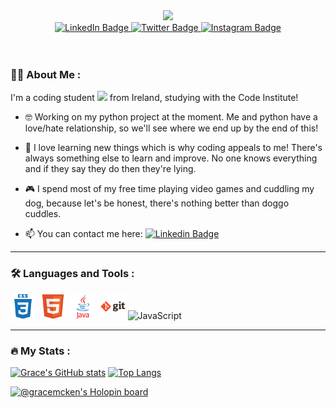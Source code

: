 <div id="header" align="center">
  <img src="https://media.giphy.com/media/xTiIzJSKB4l7xTouE8/giphy.gif"/>
  
<div id="badges">
  <a href="https://www.linkedin.com/in/grace-mckenna-bb7066111/">
    <img src="https://img.shields.io/badge/LinkedIn-red?style=for-the-badge&logo=linkedin&logoColor=white" alt="LinkedIn Badge"/>
  </a>
  <a href="https://twitter.com/msgracie_mac">
    <img src="https://img.shields.io/badge/Twitter-blue?style=for-the-badge&logo=twitter&logoColor=white" alt="Twitter Badge"/>
  </a>
  <a href="https://www.instagram.com/miss_gracieface/">
    <img src="https://img.shields.io/badge/Instagram-red?style=for-the-badge&logo=instagram&logoColor=white" alt="Instagram Badge"/>
  </a>
</div>
<img src="https://komarev.com/ghpvc/?username=gracemcken&style=flat-square&color=blue" alt=""/>
</div>
<br>


### :woman_technologist: About Me : 
I'm a coding student <img src="https://media.giphy.com/media/WUlplcMpOCEmTGBtBW/giphy.gif" width="30"> from Ireland, studying with the Code Institute!

- :nerd_face: Working on my python project at the moment. Me and python have a love/hate relationship, so we'll see where we end up by the end of this!

- :brain: I love learning new things which is why coding appeals to me! There's always something else to learn and improve. No one knows everything and if they say they do then they're lying.

- :video_game: I spend most of my free time playing video games and cuddling my dog, because let's be honest, there's nothing better than doggo cuddles.

- :mailbox: You can contact me here: [![Linkedin Badge](https://img.shields.io/badge/-gracemckenna-blue?style=flat&logo=Linkedin&logoColor=white)](your-linkedin-url)

---

### :hammer_and_wrench: Languages and Tools :
<div>
  
  <img src="https://github.com/devicons/devicon/blob/master/icons/css3/css3-plain-wordmark.svg"  title="CSS3" alt="CSS" width="40" height="40"/>&nbsp;
  <img src="https://github.com/devicons/devicon/blob/master/icons/html5/html5-original.svg" title="HTML5" alt="HTML" width="40" height="40"/>&nbsp;
  <img src="https://github.com/devicons/devicon/blob/master/icons/java/java-original-wordmark.svg" title="Java" alt="Java" width="40" height="40"/>&nbsp;
  <img src="https://github.com/devicons/devicon/blob/master/icons/git/git-original-wordmark.svg" title="Git" alt="Git" width="40" height="40"/>
  <img src="https://cdn.jsdelivr.net/gh/devicons/devicon/icons/javascript/javascript-original.svg"
  title="JavaScript" alt="JavaScript" width="40" height="40" />
          
</div>

---

### :fire: My Stats :
[![Grace's GitHub stats](https://github-readme-stats.vercel.app/api?username=gracemcken)](https://github.com/gracemcken/github-readme-stats)
[![Top Langs](https://github-readme-stats.vercel.app/api/top-langs/?username=gracemcken&layout=compact&theme=vision-friendly-dark)](https://github.com/anuraghazra/github-readme-stats)

[![@gracemcken's Holopin board](https://holopin.io/api/user/board?user=gracemcken)](https://holopin.io/@gracemcken)


<!---
gracemcken/gracemcken is a ✨ special ✨ repository because its `README.md` (this file) appears on your GitHub profile.
You can click the Preview link to take a look at your changes.
--->
